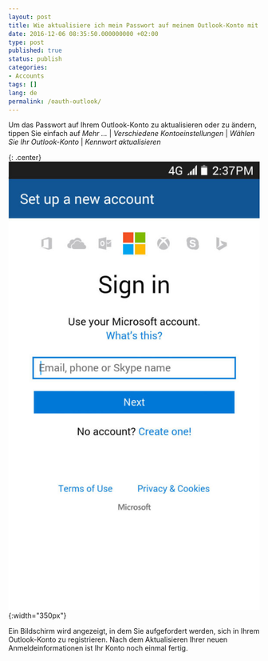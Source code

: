 ```yaml
---
layout: post
title: Wie aktualisiere ich mein Passwort auf meinem Outlook-Konto mit OAuth?
date: 2016-12-06 08:35:50.000000000 +02:00
type: post
published: true
status: publish
categories:
- Accounts
tags: []
lang: de
permalink: /oauth-outlook/
---
```


Um das Passwort auf Ihrem Outlook-Konto zu aktualisieren oder zu ändern, tippen Sie einfach auf *Mehr ...* \| *Verschiedene Kontoeinstellungen* \| *Wählen Sie Ihr Outlook-Konto* \| *Kennwort aktualisieren*

{: .center}
![BlueMail Outlook](/assets/BlueMail_Outlook_Screen_1-576x1024.jpg){:width="350px"}

Ein Bildschirm wird angezeigt, in dem Sie aufgefordert werden, sich in Ihrem Outlook-Konto zu registrieren. Nach dem Aktualisieren Ihrer neuen Anmeldeinformationen ist Ihr Konto noch einmal fertig.

